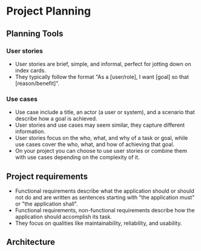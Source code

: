 # Project Planning
## Planning Tools

### User stories

* User stories are brief, simple, and informal, perfect for jotting down on index cards.
* They typically follow the format "As a [user/role], I want [goal] so that [reason/benefit]".

### Use cases

* Use case include a title, an actor (a user or system), and a scenario that describe how a goal is achieved.
* User stories and use cases may seem similar, they capture different information.
* User stories focus on the who, what, and why of a task or goal, while use cases cover the who, what, and how of achieving that goal.
* On your project you can choose to use user stories or combine them with use cases depending on the complexity of it.

## Project requirements

* Functional requirements describe what the application should or should not do and are written as sentences starting with "the application must" or "the application shall".
* Functional requirements, non-functional requirements describe how the application should accomplish its task.
* They focus on qualities like maintainability, reliability, and usability.

## Architecture


